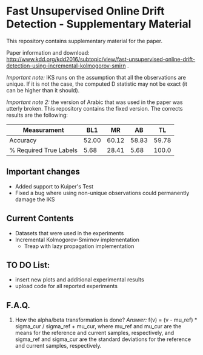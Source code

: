 # Fast Unsupervised Online Drift Detection - Supplementary Material

This repository contains supplementary material for the paper.

Paper information and download: http://www.kdd.org/kdd2016/subtopic/view/fast-unsupervised-online-drift-detection-using-incremental-kolmogorov-smirn .

*Important note:* IKS runs on the assumption that all the observations are unique. If it is not the case, the computed D statistic may not be exact (it can be higher than it should).

*Important note 2:* the version of Arabic that was used in the paper was utterly broken. This repository contains the fixed version. The corrects results are the following:

| Measurament            | BL1   | MR    | AB    | TL    |
| ---------------------- | ----- | ----- | ----- | ----- |
| Accuracy               | 52.00 | 60.12 | 58.83 | 59.78 |
| % Required True Labels |  5.68 | 28.41 |  5.68 | 100.0 |


## Important changes

- Added support to Kuiper's Test
- Fixed a bug where using non-unique observations could permanently damage the IKS

## Current Contents

- Datasets that were used in the experiments
- Incremental Kolmogorov-Smirnov implementation
  - Treap with lazy propagation implementation

## TO DO List:

- insert new plots and additional experimental results
- upload code for all reported experiments

## F.A.Q.

1. How the alpha/beta transformation is done?
*Answer:* f(v) = (v - mu\_ref) \* sigma\_cur / sigma\_ref + mu\_cur, where mu\_ref and mu\_cur are the means for the reference and current samples, respectively, and sigma\_ref and sigma\_cur are the standard deviations for the reference and current samples, respectively.